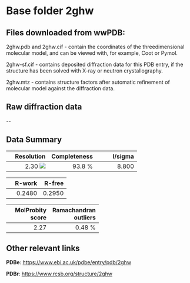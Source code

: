 # Base folder 2ghw

## Files downloaded from wwPDB:

2ghw.pdb and 2ghw.cif - contain the coordinates of the threedimensional molecular model, and can be viewed with, for example, Coot or Pymol.

2ghw-sf.cif - contains deposited diffraction data for this PDB entry, if the structure has been solved with X-ray or neutron crystallography.

2ghw.mtz - contains structure factors after automatic refinement of molecular model against the diffraction data.

## Raw diffraction data

--<br> 

## Data Summary
|   | Resolution | Completeness| I/sigma |
|---|-------------:|----------------:|--------------:|
|   |2.30 ![](https://github.com/thorn-lab/coronavirus_structural_task_force/blob/master/outreach/ang.svg)|93.8  %|<img width=50/>8.800|

|   | **R-work**| **R-free**   
|---|-------------:|----------------:|           
||0.2480|0.2950|

|   |**MolProbity<br>score**| **Ramachandran<br>outliers** 
|---|-------------:|----------------:|
||2.27|0.48 %|

## Other relevant links 
**PDBe**:  https://www.ebi.ac.uk/pdbe/entry/pdb/2ghw
 
**PDBr**: https://www.rcsb.org/structure/2ghw 


